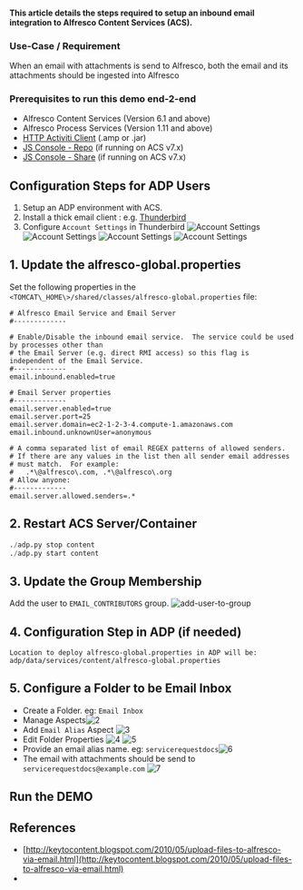 #### This article details the steps required to setup an inbound email integration to Alfresco Content Services (ACS).

### Use-Case / Requirement
When an email with attachments is send to Alfresco, both the email and its attachments should be ingested into Alfresco

### Prerequisites to run this demo end-2-end

* Alfresco Content Services (Version 6.1 and above)
* Alfresco Process Services (Version 1.11 and above)
* [HTTP Activiti Client](../alfresco-http-activiti-client) (.amp or .jar)
* [JS Console - Repo](../javascript-console-repo-0.7-SNAPSHOT.amp) (if running on ACS v7.x)
* [JS Console - Share](../javascript-console-share-0.7-SNAPSHOT.amp) (if running on ACS v7.x)


## Configuration Steps for ADP Users
1. Setup an ADP environment with ACS.
2. Install a thick email client : e.g. [Thunderbird](https://www.thunderbird.net/en-GB/)
3. Configure `Account Settings` in Thunderbird
  ![Account Settings](assets/8.png)
  ![Account Settings](assets/9.png)
  ![Account Settings](assets/10.png)
  ![Account Settings](assets/11.png)

## 1. Update the alfresco-global.properties
Set the following properties in the `<TOMCAT\_HOME\>/shared/classes/alfresco-global.properties` file:

```properties
# Alfresco Email Service and Email Server
#-------------

# Enable/Disable the inbound email service.  The service could be used by processes other than
# the Email Server (e.g. direct RMI access) so this flag is independent of the Email Service.
#-------------
email.inbound.enabled=true

# Email Server properties 
#-------------
email.server.enabled=true
email.server.port=25
email.server.domain=ec2-1-2-3-4.compute-1.amazonaws.com
email.inbound.unknownUser=anonymous

# A comma separated list of email REGEX patterns of allowed senders.
# If there are any values in the list then all sender email addresses
# must match.  For example:
#   .*\@alfresco\.com, .*\@alfresco\.org
# Allow anyone:
#-------------
email.server.allowed.senders=.*
```

## 2. Restart ACS Server/Container
``` python
./adp.py stop content
./adp.py start content
```
## 3. Update the Group Membership
Add the user to `EMAIL_CONTRIBUTORS` group. 
![add-user-to-group](assets/1.jpg)

## 4. Configuration Step in ADP (if needed)
```
Location to deploy alfresco-global.properties in ADP will be: 
adp/data/services/content/alfresco-global.properties
```
## 5. Configure a Folder to be Email Inbox
  * Create a Folder. eg: `Email Inbox`
  * Manage Aspects![2](assets/2.png)
  * Add `Email Alias` Aspect ![3](assets/3.png)
  * Edit Folder Properties ![4](assets/4.png)
  ![5](assets/5.png)
  * Provide an email alias name. eg: `servicerequestdocs`![6](assets/6.png)
* The email with attachments should be send to `servicerequestdocs@example.com` ![7](assets/7.png)


## Run the DEMO

## References
* [http://keytocontent.blogspot.com/2010/05/upload-files-to-alfresco-via-email.html](http://keytocontent.blogspot.com/2010/05/upload-files-to-alfresco-via-email.html)
* []()